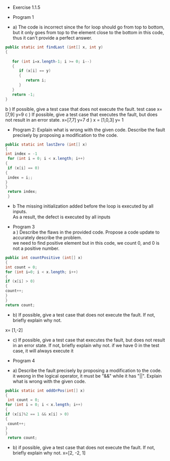 * Exercise 1.1.5
* Program 1

* a) The code is incorrect since the for loop should go from top to bottom, but it only goes from top to the element close to the bottom in this code, thus it can't provide a perfect answer.

```java
public static int findLast (int[] x, int y)
{ 
 
   for (int i=x.length-1; i >= 0; i--) 
   {
      if (x[i] == y) 
      {
         return i;
      }
   }
   return -1;
}
```
b ) 
If possible, give a test case that does not execute the fault.
test case
x=[7,9]
y=9
c )
If possible, give a test case that executes the fault, but does not result in an error state. 
x=[7,7]
y=7
d )
x = [1,0,3]
y= 1
* Program 2: Explain what is wrong with the given code. Describe the fault precisely by proposing a modification to the code.

```java
public static int lastZero (int[] x)
{ 
int index = -1
 for (int i = 0; i < x.length; i++)
{ 
 if (x[i] == 0)
{ 
 index = i;;
} 
}
 return index;
 }
```
* b
The missing initialization added before the loop is executed by all inputs.<br>
As a result, the defect is executed by all inputs

* Program 3<br>
a ) Describe the flaws in the provided code. Propose a code update to accurately describe the problem.<br>
we need to find positive element but in this code, we count 0, and 0 is not a positive number.

```java
public int countPositive (int[] x) 
{ 
int count = 0; 
for (int i=0; i < x.length; i++) 
{ 
if (x[i] > 0) 
{ 
count++; 
} 
} 
return count;
```

* b) If possible, give a test case that does not execute the fault. If not, briefly explain why not.

x= [1,-2]
* c) If possible, give a test case that executes the fault, but does not result in an error state. 
If not, briefly explain why not. if we have 0 in the test case, it will always execute it

* Program 4

* a) Describe the fault precisely by proposing a modification to the code.
it weong in the logical operator, it must be "&&" while it has "||". Explain what is wrong with the given code. 

```java
public static int oddOrPos(int[] x)
{ 
 int count = 0;
for (int i = 0; i < x.length; i++)
{ 
if (x[i]%2 == 1 && x[i] > 0)
{ 
 count++;
} 
} 
 return count;
```

* b) if possible, give a test case that does not execute the fault. If not, briefly explain why not.
x=[2, -2, 1]
